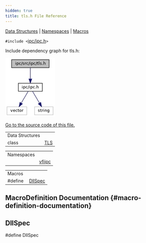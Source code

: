 ```yaml
---
hidden: true
title: tls.h File Reference
---
```


[Data Structures](#nested-classes) \| [Namespaces](#namespaces) \| [Macros](#define-members)

`#include <`<a href="ipc_8h_source.md">ipc/ipc.h</a>`>`

Include dependency graph for tls.h:

![](tls_8h__incl.png)

<a href="tls_8h_source.md">Go to the source code of this file.</a>

|                 |                                                     |
|-----------------|-----------------------------------------------------|
| Data Structures |                                                     |
| class           | <a href="classvfiipc_1_1_t_l_s.md">TLS</a> |

|            |                                                  |
|------------|--------------------------------------------------|
| Namespaces |                                                  |
|            | <a href="namespacevfiipc.md">vfiipc</a> |

|          |                                               |
|----------|-----------------------------------------------|
| Macros   |                                               |
| #define  | [DllSpec](#ad7c2e1cb200073ed64c64285a5f37231) |

## MacroDefinition Documentation {#macro-definition-documentation}

## DllSpec <a href="#ad7c2e1cb200073ed64c64285a5f37231" id="ad7c2e1cb200073ed64c64285a5f37231"></a>

<p>#define DllSpec</p>
